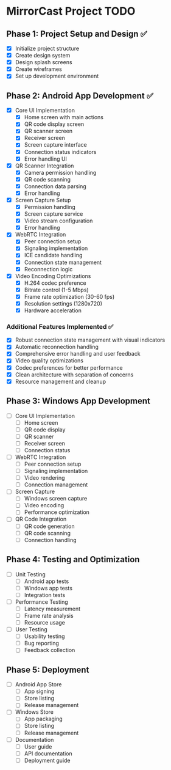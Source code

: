 # MirrorCast Project TODO

## Phase 1: Project Setup and Design ✅
- [x] Initialize project structure
- [x] Create design system
- [x] Design splash screens
- [x] Create wireframes
- [x] Set up development environment

## Phase 2: Android App Development ✅
- [x] Core UI Implementation
  - [x] Home screen with main actions
  - [x] QR code display screen
  - [x] QR scanner screen
  - [x] Receiver screen
  - [x] Screen capture interface
  - [x] Connection status indicators
  - [x] Error handling UI

- [x] QR Scanner Integration
  - [x] Camera permission handling
  - [x] QR code scanning
  - [x] Connection data parsing
  - [x] Error handling

- [x] Screen Capture Setup
  - [x] Permission handling
  - [x] Screen capture service
  - [x] Video stream configuration
  - [x] Error handling

- [x] WebRTC Integration
  - [x] Peer connection setup
  - [x] Signaling implementation
  - [x] ICE candidate handling
  - [x] Connection state management
  - [x] Reconnection logic

- [x] Video Encoding Optimizations
  - [x] H.264 codec preference
  - [x] Bitrate control (1-5 Mbps)
  - [x] Frame rate optimization (30-60 fps)
  - [x] Resolution settings (1280x720)
  - [x] Hardware acceleration

### Additional Features Implemented ✅
- [x] Robust connection state management with visual indicators
- [x] Automatic reconnection handling
- [x] Comprehensive error handling and user feedback
- [x] Video quality optimizations
- [x] Codec preferences for better performance
- [x] Clean architecture with separation of concerns
- [x] Resource management and cleanup

## Phase 3: Windows App Development
- [ ] Core UI Implementation
  - [ ] Home screen
  - [ ] QR code display
  - [ ] QR scanner
  - [ ] Receiver screen
  - [ ] Connection status

- [ ] WebRTC Integration
  - [ ] Peer connection setup
  - [ ] Signaling implementation
  - [ ] Video rendering
  - [ ] Connection management

- [ ] Screen Capture
  - [ ] Windows screen capture
  - [ ] Video encoding
  - [ ] Performance optimization

- [ ] QR Code Integration
  - [ ] QR code generation
  - [ ] QR code scanning
  - [ ] Connection handling

## Phase 4: Testing and Optimization
- [ ] Unit Testing
  - [ ] Android app tests
  - [ ] Windows app tests
  - [ ] Integration tests

- [ ] Performance Testing
  - [ ] Latency measurement
  - [ ] Frame rate analysis
  - [ ] Resource usage

- [ ] User Testing
  - [ ] Usability testing
  - [ ] Bug reporting
  - [ ] Feedback collection

## Phase 5: Deployment
- [ ] Android App Store
  - [ ] App signing
  - [ ] Store listing
  - [ ] Release management

- [ ] Windows Store
  - [ ] App packaging
  - [ ] Store listing
  - [ ] Release management

- [ ] Documentation
  - [ ] User guide
  - [ ] API documentation
  - [ ] Deployment guide